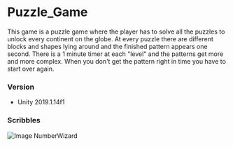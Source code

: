 # Puzzle_Game
This game is a puzzle game where the player has to solve all the puzzles to unlock every continent on the globe.
At every puzzle there are different blocks and shapes lying around and the finished pattern appears one second. There is a 1 minute timer at each "level"
and the patterns get more and more complex. When you don't get the pattern right in time you have to start over again.

### Version
* Unity 2019.1.14f1

### Scribbles 

![Image NumberWizard](./Images/IMG_6544.jpg)
